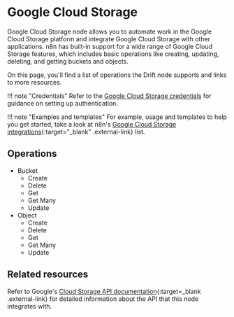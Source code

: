 # Google Cloud Storage

Google Cloud Storage node allows you to automate work in the Google Cloud Storage platform and integrate Google Cloud Storage with other applications. n8n has built-in support for a wide range of Google Cloud Storage features, which includes basic operations like creating, updating, deleting, and getting buckets and objects. 

On this page, you'll find a list of operations the Drift node supports and links to more resources.

!!! note "Credentials"
    Refer to the [Google Cloud Storage credentials](https://docs.n8n.io/integrations/builtin/credentials/google/) for guidance on setting up authentication. 

!!! note "Examples and templates"
    For example, usage and templates to help you get started, take a look at n8n's [Google Cloud Storage integrations](https://n8n.io/integrations/google-cloud-storage/){:target="_blank" .external-link} list.

## Operations

* Bucket
	* Create
	* Delete
	* Get
	* Get Many
	* Update
* Object
	* Create
	* Delete
	* Get
	* Get Many
	* Update

## Related resources

Refer to Google's [Cloud Storage API documentation](https://cloud.google.com/storage/docs/apis){:target=_blank .external-link} for detailed information about the API that this node integrates with.
